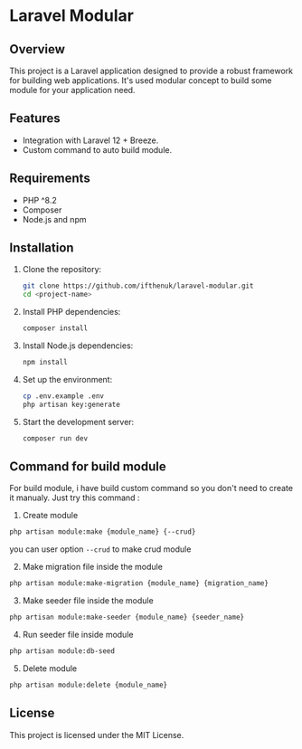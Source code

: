 # Laravel Modular

## Overview

This project is a Laravel application designed to provide a robust framework for building web applications. It's used modular concept to build some module for your application need.

## Features

- Integration with Laravel 12 + Breeze.
- Custom command to auto build module.

## Requirements

- PHP ^8.2
- Composer
- Node.js and npm

## Installation

1. Clone the repository:
   ```bash
   git clone https://github.com/ifthenuk/laravel-modular.git
   cd <project-name>
   ```

2. Install PHP dependencies:
   ```bash
   composer install
   ```

3. Install Node.js dependencies:
   ```bash
   npm install
   ```

4. Set up the environment:
   ```bash
   cp .env.example .env
   php artisan key:generate
   ```

6. Start the development server:
   ```bash
   composer run dev
   ```
## Command for build module
For build module, i have build custom command so you don't need to create it manualy. Just try this command :

1. Create module
```bash
php artisan module:make {module_name} {--crud}
```
you can user option ``--crud`` to make crud module

2. Make migration file inside the module
```bash
php artisan module:make-migration {module_name} {migration_name}
```

3. Make seeder file inside the module
```bash
php artisan module:make-seeder {module_name} {seeder_name}
```

4. Run seeder file inside module
```bash
php artisan module:db-seed
```

5. Delete module
```bash
php artisan module:delete {module_name}
```

## License

This project is licensed under the MIT License.
